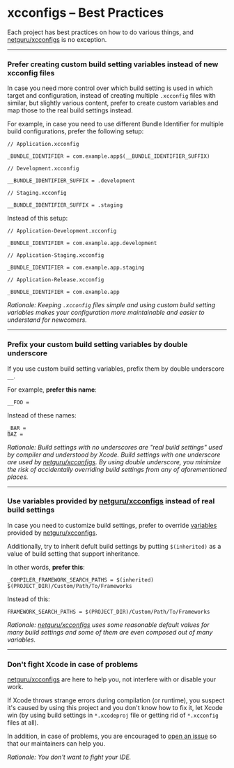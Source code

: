 # xcconfigs – Best Practices

Each project has best practices on how to do various things, and [netguru/xcconfigs](https://github.com/netguru/xcconfigs) is no exception.

---

### Prefer creating custom build setting variables instead of new xcconfig files

In case you need more control over which build setting is used in which target and configuration, instead of creating multiple `.xcconfig` files with similar, but slightly various content, prefer to create custom variables and map those to the real build settings instead.

For example, in case you need to use different Bundle Identifier for multiple build configurations, prefer the following setup:

```none
// Application.xcconfig

_BUNDLE_IDENTIFIER = com.example.app$(__BUNDLE_IDENTIFIER_SUFFIX)
```

```none
// Development.xcconfig

__BUNDLE_IDENTIFIER_SUFFIX = .development
```

```none
// Staging.xcconfig

__BUNDLE_IDENTIFIER_SUFFIX = .staging
```

Instead of this setup:

```none
// Application-Development.xcconfig

_BUNDLE_IDENTIFIER = com.example.app.development
```

```none
// Application-Staging.xcconfig

_BUNDLE_IDENTIFIER = com.example.app.staging
```

```none
// Application-Release.xcconfig

_BUNDLE_IDENTIFIER = com.example.app
```

_Rationale: Keeping `.xcconfig` files simple and using custom build setting variables makes your configuration more maintainable and easier to understand for newcomers._

---

### Prefix your custom build setting variables by double underscore

If you use custom build setting variables, prefix them by double underscore `__`.

For example, **prefer this name**:

```none
__FOO =
```

Instead of these names:

```none
_BAR =
BAZ =
```

_Rationale: Build settings with no underscores are "real build settings" used by compiler and understood by Xcode. Build settings with one underscore are used by [netguru/xcconfigs](https://github.com/netguru/xcconfigs). By using double underscore, you minimize the risk of accidentally overriding build settings from any of aforementioned places._

---

### Use variables provided by [netguru/xcconfigs](https://github.com/netguru/xcconfigs) instead of real build settings

In case you need to customize build settings, prefer to override [variables](Variables.md) provided by [netguru/xcconfigs](https://github.com/netguru/xcconfigs).

Additionally, try to inherit defult build settings by putting `$(inherited)` as a value of build setting that support inheritance.

In other words, **prefer this**:

```none
_COMPILER_FRAMEWORK_SEARCH_PATHS = $(inherited) $(PROJECT_DIR)/Custom/Path/To/Frameworks
```

Instead of this:

```none
FRAMEWORK_SEARCH_PATHS = $(PROJECT_DIR)/Custom/Path/To/Frameworks
```

_Rationale: [netguru/xcconfigs](https://github.com/netguru/xcconfigs) uses some reasonable default values for many build settings and some of them are even composed out of many variables._

---

### Don't fight Xcode in case of problems

[netguru/xcconfigs](https://github.com/netguru/xcconfigs) are here to help you, not interfere with or disable your work.

If Xcode throws strange errors during compilation (or runtime), you suspect it's caused by using this project and you don't know how to fix it, let Xcode win (by using build settings in `*.xcodeproj` file or getting rid of `*.xcconfig` files at all).

In addition, in case of problems, you are encouraged to [open an issue](https://github.com/netguru/xcconfigs/issues/new) so that our maintainers can help you.

_Rationale: You don't want to fight your IDE._
